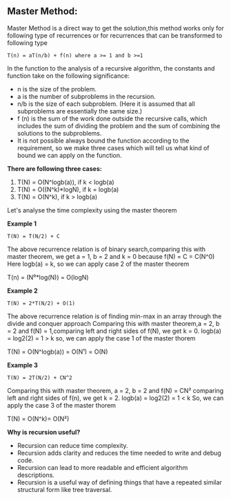 ## Master Method:
Master Method is a direct way to get the solution,this method works only for following type of recurrences or for recurrences that can be transformed to following type
```
T(n) = aT(n/b) + f(n) where a >= 1 and b >=1 
```
In the function to the analysis of a recursive algorithm, the constants and function take on the following significance:
- n is the size of the problem.
- a is the number of subproblems in the recursion.
- n/b is the size of each subproblem. (Here it is assumed that all subproblems are essentially the same size.)
- f (n) is the sum of the work done outside the recursive calls, which includes the sum of dividing the problem and the sum of combining the solutions to the subproblems.
- It is not possible always bound the function according to the requirement, so we make three cases which will tell us what kind of bound we can apply on the function.

**There are following three cases:** 

 1. T(N) = O(N^logb(a)),  if k < logb(a)
 2. T(N) = O((N^k)*logN), if k = logb(a)
 3. T(N) = O(N^k),        if k > logb(a)

 Let's analyse the time complexity using the master theorem
 
 **Example 1**
 
 ```
 T(N) = T(N/2) + C
 ```
The above recurrence relation is of binary search,comparing this with master theorem, we get a = 1, b = 2 and k = 0 because f(N) = C = C(N^0)
Here logb(a) = k, so we can apply case 2 of the master theorem

T(n) = (N⁰*log(N)) = O(logN)

**Example 2**
```
T(N) = 2*T(N/2) + O(1)
```
The above recurrence relation is of finding min-max in an array through the divide and conquer approach
Comparing this with master theorem,a = 2, b = 2 and f(N) = 1,comparing left and right sides of f(N), we get k = 0.
logb(a) = log2(2) = 1 > k so, we can apply the case 1 of the master thorem 

T(N) = O(N^logb(a)) = O(N¹) = O(N)

**Example 3**
```
T(N) = 2T(N/2) + CN^2
```
Comparing this with master theorem, a = 2, b = 2 and f(N) = CN²
comparing left and right sides of f(n), we get k = 2.
logb(a) = log2(2) = 1 < k
So, we can apply the case 3 of the master thorem

T(N) = O(N^k)= O(N²)


**Why is recursion useful?**

- Recursion can reduce time complexity.
- Recursion adds clarity and reduces the time needed to write and debug code.
- Recursion can lead to more readable and efficient algorithm descriptions.
- Recursion is a useful way of defining things that have a repeated similar structural form like tree traversal.
